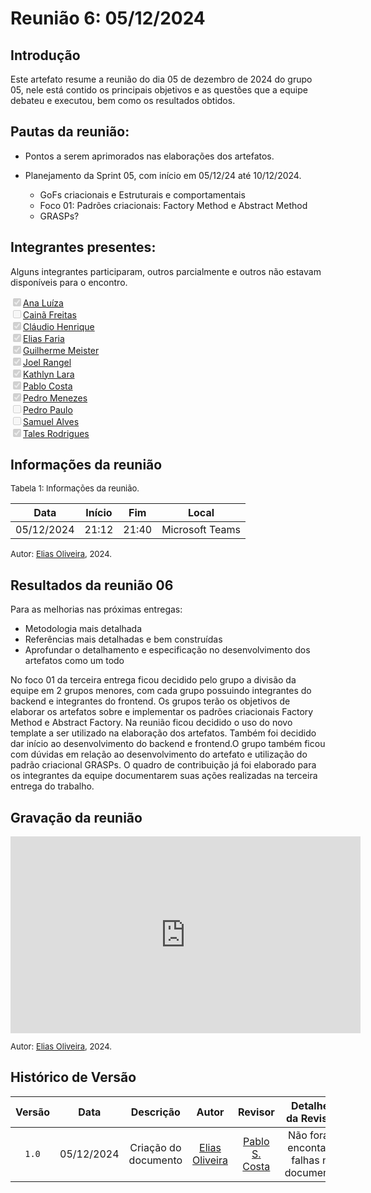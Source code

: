 
# Reunião 6: 05/12/2024

## Introdução

Este artefato resume a reunião do dia 05 de dezembro de 2024 do grupo 05, nele está contido os principais objetivos e as questões que a equipe debateu e executou, bem como os resultados obtidos.


## Pautas da reunião:

- Pontos a serem aprimorados nas elaborações dos artefatos.

- Planejamento da Sprint 05, com início em 05/12/24 até 10/12/2024.
    - GoFs criacionais e Estruturais e comportamentais
    - Foco 01: Padrões criacionais: Factory Method e Abstract Method
    - GRASPs?

## Integrantes presentes:

Alguns integrantes participaram, outros parcialmente e outros não estavam disponíveis para o encontro.

<label><input type="checkbox" checked disabled>[Ana Luíza](https://github.com/analufernanndess)</label><br>
<label><input type="checkbox" unchecked disabled>[Cainã Freitas](https://github.com/freitasc)</label><br>
<label><input type="checkbox" checked disabled>[Cláudio Henrique](https://github.com/claudiohsc)</label><br>
<label><input type="checkbox" checked disabled>[Elias Faria](https://github.com/EliasOliver21)</label><br>
<label><input type="checkbox" checked disabled>[Guilherme Meister](https://github.com/gmeister18)</label><br>
<label><input type="checkbox" checked disabled>[Joel Rangel](https://github.com/JoelSRangel)</label><br>
<label><input type="checkbox" checked disabled>[Kathlyn Lara](https://github.com/klmurussi)</label><br>
<label><input type="checkbox" checked disabled>[Pablo Costa](https://github.com/pabloheika)</label><br>
<label><input type="checkbox" checked disabled>[Pedro Menezes](https://github.com/pedro-rodiguero)</label><br>
<label><input type="checkbox" unchecked disabled>[Pedro Paulo](https://github.com/pabloheika)</label><br>
<label><input type="checkbox" unchecked disabled>[Samuel Alves](https://github.com/samuelalvess)</label><br>
<label><input type="checkbox" checked disabled>[Tales Rodrigues](https://github.com/TalesRG)</label><br>



## Informações da reunião

<font size="2" >
<p> Tabela 1: Informações da reunião. </p>
</font>

| Data | Início | Fim | Local |
|:-:|:-:|:-:|:-:|
| 05/12/2024  | 21:12 | 21:40 | Microsoft Teams |

<font size="2" >

<p> 

  Autor: [Elias Oliveira][EliasGH], 2024.
</p>

</font>

## Resultados da reunião 06

Para as melhorias nas próximas entregas:
- Metodologia mais detalhada
- Referências mais detalhadas e bem construídas   
- Aprofundar o detalhamento e especificação no desenvolvimento dos artefatos como um todo    

No foco 01 da terceira entrega ficou decidido pelo grupo a divisão da equipe em 2 grupos menores, com cada grupo possuindo integrantes do backend e integrantes do frontend. Os grupos terão os objetivos de elaborar os artefatos sobre e implementar os padrões criacionais Factory Method e Abstract Factory.
Na reunião ficou decidido o uso do novo template a ser utilizado na elaboração dos artefatos. Também foi decidido dar início ao desenvolvimento do backend e frontend.O grupo também ficou com dúvidas em relação ao desenvolvimento do artefato e utilização do padrão criacional GRASPs. O quadro de contribuição já foi elaborado para os integrantes da equipe documentarem suas ações realizadas na terceira entrega do trabalho.

## Gravação da reunião

<iframe width="560" height="315" src="https://www.youtube.com/embed/JjEKZ-e3hIw" title="YouTube video player" frameborder="0" allow="accelerometer; autoplay; clipboard-write; encrypted-media; gyroscope; picture-in-picture; web-share" referrerpolicy="strict-origin-when-cross-origin" allowfullscreen></iframe>

<font size="2" >

<p> 

  Autor: [Elias Oliveira][EliasGH], 2024. 
</p>

</font>

## Histórico de Versão

| Versão | Data | Descrição | Autor | Revisor|Detalhes da Revisão|
|:-:|:-:|:-:|:-:|:-:|:--:|
|`1.0`| 05/12/2024 | Criação do documento| [Elias Oliveira][EliasGH] | [Pablo S. Costa][PabloGH] | Não foram encontado falhas no documento. |

[AnaGH]: https://github.com/analufernanndess
[CainaGH]: https://github.com/freitasc
[ClaudioGH]: https://github.com/claudiohsc
[EliasGH]: https://github.com/EliasOliver21
[GuilhermeGH]: https://github.com/gmeister18
[JoelGH]: https://github.com/JoelSRangel
[KathlynGH]: https://github.com/klmurussi
[PabloGH]: https://github.com/pabloheika
[PedroRGH]: https://github.com/pedro-rodiguero
[PedroPGH]: https://github.com/Pedrin0030
[SamuelGH]: https://github.com/samuelalvess
[TalesGH]: https://github.com/TalesRG

